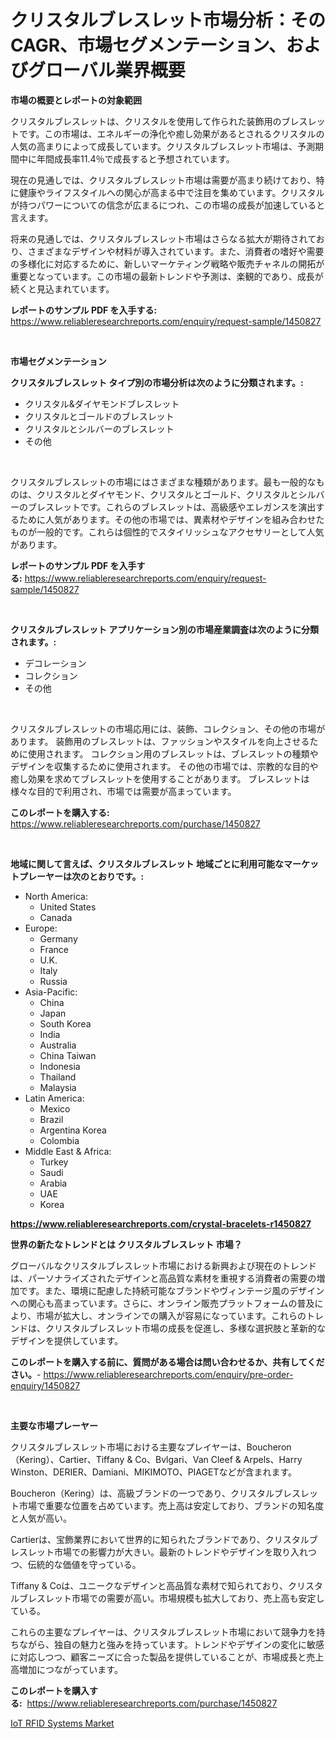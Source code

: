 <p><h1>クリスタルブレスレット市場分析：そのCAGR、市場セグメンテーション、およびグローバル業界概要</h1></p><p><strong>市場の概要とレポートの対象範囲</strong></p>
<p><p>クリスタルブレスレットは、クリスタルを使用して作られた装飾用のブレスレットです。この市場は、エネルギーの浄化や癒し効果があるとされるクリスタルの人気の高まりによって成長しています。クリスタルブレスレット市場は、予測期間中に年間成長率11.4％で成長すると予想されています。</p><p>現在の見通しでは、クリスタルブレスレット市場は需要が高まり続けており、特に健康やライフスタイルへの関心が高まる中で注目を集めています。クリスタルが持つパワーについての信念が広まるにつれ、この市場の成長が加速していると言えます。</p><p>将来の見通しでは、クリスタルブレスレット市場はさらなる拡大が期待されており、さまざまなデザインや材料が導入されています。また、消費者の嗜好や需要の多様化に対応するために、新しいマーケティング戦略や販売チャネルの開拓が重要となっています。この市場の最新トレンドや予測は、楽観的であり、成長が続くと見込まれています。</p></p>
<p><strong>レポートのサンプル PDF を入手する:</strong> <a href="https://www.reliableresearchreports.com/enquiry/request-sample/1450827">https://www.reliableresearchreports.com/enquiry/request-sample/1450827</a></p>
<p>&nbsp;</p>
<p><strong>市場セグメンテーション</strong></p>
<p><strong>クリスタルブレスレット タイプ別の市場分析は次のように分類されます。:</strong></p>
<p><ul><li>クリスタル&ダイヤモンドブレスレット</li><li>クリスタルとゴールドのブレスレット</li><li>クリスタルとシルバーのブレスレット</li><li>その他</li></ul></p>
<p>&nbsp;</p>
<p><p>クリスタルブレスレットの市場にはさまざまな種類があります。最も一般的なものは、クリスタルとダイヤモンド、クリスタルとゴールド、クリスタルとシルバーのブレスレットです。これらのブレスレットは、高級感やエレガンスを演出するために人気があります。その他の市場では、異素材やデザインを組み合わせたものが一般的です。これらは個性的でスタイリッシュなアクセサリーとして人気があります。</p></p>
<p><strong>レポートのサンプル PDF を入手する:</strong>&nbsp;<a href="https://www.reliableresearchreports.com/enquiry/request-sample/1450827">https://www.reliableresearchreports.com/enquiry/request-sample/1450827</a></p>
<p>&nbsp;</p>
<p><strong> クリスタルブレスレット アプリケーション別の市場産業調査は次のように分類されます。:</strong></p>
<p><ul><li>デコレーション</li><li>コレクション</li><li>その他</li></ul></p>
<p>&nbsp;</p>
<p><p>クリスタルブレスレットの市場応用には、装飾、コレクション、その他の市場があります。 装飾用のブレスレットは、ファッションやスタイルを向上させるために使用されます。 コレクション用のブレスレットは、ブレスレットの種類やデザインを収集するために使用されます。 その他の市場では、宗教的な目的や癒し効果を求めてブレスレットを使用することがあります。 ブレスレットは様々な目的で利用され、市場では需要が高まっています。</p></p>
<p><strong>このレポートを購入する:</strong>&nbsp; <a href="https://www.reliableresearchreports.com/purchase/1450827">https://www.reliableresearchreports.com/purchase/1450827</a></p>
<p>&nbsp;</p>
<p><strong>地域に関して言えば、クリスタルブレスレット 地域ごとに利用可能なマーケットプレーヤーは次のとおりです。:</strong></p>
<p><ul>
    <li>
        North America:
        <ul>
            <li>United States</li>
            <li>Canada</li>
        </ul>
    </li>
    <li>
        Europe:
        <ul>
            <li>Germany</li>
            <li>France</li>
            <li>U.K.</li>
            <li>Italy</li>
            <li>Russia</li>
        </ul>
    </li>
    <li>
        Asia-Pacific:
        <ul>
            <li>China</li>
            <li>Japan</li>
            <li>South Korea</li>
            <li>India</li>
            <li>Australia</li>
            <li>China Taiwan</li>
            <li>Indonesia</li>
            <li>Thailand</li>
            <li>Malaysia</li>
        </ul>
    </li>
    <li>
        Latin America:
        <ul>
            <li>Mexico</li>
            <li>Brazil</li>
            <li>Argentina Korea</li>
            <li>Colombia</li>
        </ul>
    </li>
    <li>
        Middle East & Africa:
        <ul>
            <li>Turkey</li>
            <li>Saudi</li>
            <li>Arabia</li>
            <li>UAE</li>
            <li>Korea</li>
        </ul>
    </li>
    </ul></p>
<p><strong><a href="https://www.reliableresearchreports.com/crystal-bracelets-r1450827">https://www.reliableresearchreports.com/crystal-bracelets-r1450827</a></strong>&nbsp;</p>
<p><strong>世界の新たなトレンドとは クリスタルブレスレット 市場？</strong></p>
<p><p>グローバルなクリスタルブレスレット市場における新興および現在のトレンドは、パーソナライズされたデザインと高品質な素材を重視する消費者の需要の増加です。また、環境に配慮した持続可能なブランドやヴィンテージ風のデザインへの関心も高まっています。さらに、オンライン販売プラットフォームの普及により、市場が拡大し、オンラインでの購入が容易になっています。これらのトレンドは、クリスタルブレスレット市場の成長を促進し、多様な選択肢と革新的なデザインを提供しています。</p></p>
<p><strong>このレポートを購入する前に、質問がある場合は問い合わせるか、共有してください。</strong>- <a href="https://www.reliableresearchreports.com/enquiry/pre-order-enquiry/1450827">https://www.reliableresearchreports.com/enquiry/pre-order-enquiry/1450827</a></p>
<p>&nbsp;</p>
<p><strong>主要な市場プレーヤー</strong></p>
<p><p>クリスタルブレスレット市場における主要なプレイヤーは、Boucheron（Kering）、Cartier、Tiffany & Co、Bvlgari、Van Cleef & Arpels、Harry Winston、DERIER、Damiani、MIKIMOTO、PIAGETなどが含まれます。</p><p>Boucheron（Kering）は、高級ブランドの一つであり、クリスタルブレスレット市場で重要な位置を占めています。売上高は安定しており、ブランドの知名度と人気が高い。</p><p>Cartierは、宝飾業界において世界的に知られたブランドであり、クリスタルブレスレット市場での影響力が大きい。最新のトレンドやデザインを取り入れつつ、伝統的な価値を守っている。</p><p>Tiffany & Coは、ユニークなデザインと高品質な素材で知られており、クリスタルブレスレット市場での需要が高い。市場規模も拡大しており、売上高も安定している。</p><p>これらの主要なプレイヤーは、クリスタルブレスレット市場において競争力を持ちながら、独自の魅力と強みを持っています。トレンドやデザインの変化に敏感に対応しつつ、顧客ニーズに合った製品を提供していることが、市場成長と売上高増加につながっています。</p></p>
<p><strong>このレポートを購入する:</strong>&nbsp;&nbsp;<a href="https://www.reliableresearchreports.com/purchase/1450827">https://www.reliableresearchreports.com/purchase/1450827</a></p>
<p><p><a href="https://github.com/Alonsoolds3wq1d81czn8rbol/Market-Research-Report-List-2/blob/main/iot-rfid-systems-market.md">IoT RFID Systems Market</a></p></p>